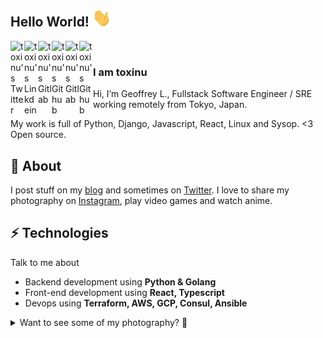 ## Hello World! <img src="https://raw.githubusercontent.com/toxinu/toxinu/master/assets/hi.gif" width="30px">

<a href="https://twitter.com/toxinu_">
  <img align="left" alt="toxinu's Twitter" width="22px" src="https://cdn.jsdelivr.net/npm/simple-icons@v3/icons/twitter.svg" />
</a>
<a href="https://www.linkedin.com/in/toxinu/">
  <img align="left" alt="toxinu's Linkdein" width="22px" src="https://cdn.jsdelivr.net/npm/simple-icons@v3/icons/linkedin.svg" />
</a>

<a href="https://www.instagram.com/toxinu_/">
  <img align="left" alt="toxinu's Gitlab" width="22px" src="https://cdn.jsdelivr.net/npm/simple-icons@v3/icons/instagram.svg" />
</a>

<a href="https://github.com/toxinu">
  <img align="left" alt="toxinu's Github" width="22px" src="https://cdn.jsdelivr.net/npm/simple-icons@v3/icons/github.svg" />
</a>
<a href="https://gitlab.com/toxinu">
  <img align="left" alt="toxinu's Gitlab" width="22px" src="https://cdn.jsdelivr.net/npm/simple-icons@v3/icons/gitlab.svg" />
</a>
</a>
<a href="https://toxinu.github.io">
  <img align="left" alt="toxinu's Github" width="22px" src="https://cdn.jsdelivr.net/npm/simple-icons@3.4.0/icons/internetexplorer.svg" />
</a>
<br />


### I am toxinu

Hi, I’m Geoffrey L., Fullstack Software Engineer / SRE working remotely from Tokyo, Japan.

My work is full of Python, Django, Javascript, React, Linux and Sysop. <3 Open source.

## 🧐 About
I post stuff on my [blog](https://toxinu.github.io/) and sometimes on [Twitter](https://twitter.com/toxinu_). I love to share my photography on <a href="https://www.instagram.com/toxinu_/">Instagram</a>, play video games and watch anime.

## ⚡ Technologies
Talk to me about

- Backend development using **Python & Golang**
- Front-end development using **React, Typescript**
- Devops using **Terraform, AWS, GCP, Consul, Ansible**

<details>
<summary>Want to see some of my photography? 📸</summary>
<a href="https://github.com/toxinu/toxinu/raw/master/assets/DSCF8353-full.jpg">
    <img align="left" alt="Photography example 1" src="https://github.com/toxinu/toxinu/raw/master/assets/DSCF8353.jpg" />
</a>

<a href="https://github.com/toxinu/toxinu/raw/master/assets/DSCF8642-full.jpg">
    <img align="left" alt="Photography example 2" src="https://github.com/toxinu/toxinu/raw/master/assets/DSCF8642.jpg" />
</a>
</details>

